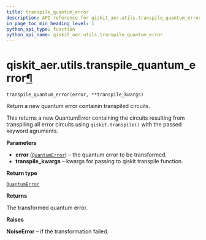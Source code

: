 ```yaml
---
title: transpile_quantum_error
description: API reference for qiskit_aer.utils.transpile_quantum_error
in_page_toc_min_heading_level: 1
python_api_type: function
python_api_name: qiskit_aer.utils.transpile_quantum_error
---
```


# qiskit\_aer.utils.transpile\_quantum\_error[¶](#qiskit-aer-utils-transpile-quantum-error "Permalink to this headline")

<span id="qiskit_aer.utils.transpile_quantum_error" />

`transpile_quantum_error(error, **transpile_kwargs)`

Return a new quantum error containin transpiled circuits.

This returns a new QuantumError containing the circuits resulting from transpiling all error circuits using `qiskit.transpile()` with the passed keyword agruments.

**Parameters**

*   **error** ([`QuantumError`](qiskit_aer.noise.QuantumError "qiskit_aer.noise.errors.quantum_error.QuantumError")) – the quantum error to be transformed.
*   **transpile\_kwargs** – kwargs for passing to qiskit transpile function.

**Return type**

[`QuantumError`](qiskit_aer.noise.QuantumError "qiskit_aer.noise.errors.quantum_error.QuantumError")

**Returns**

The transformed quantum error.

**Raises**

**NoiseError** – if the transformation failed.

